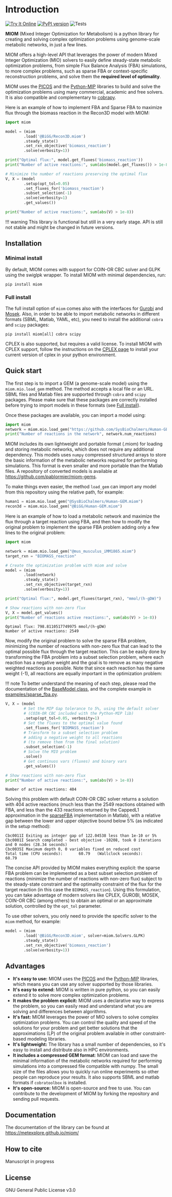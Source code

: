 # Introduction
[![Try It Online](https://colab.research.google.com/assets/colab-badge.svg)](https://colab.research.google.com/drive/1JAOEHLlRCW8GziIpBqkFwJL2ha3OEOWJ?usp=sharing)
[![PyPI version](https://badge.fury.io/py/miom.svg)](https://badge.fury.io/py/miom)
![Tests](https://github.com/metexplore/miom/actions/workflows/unit-tests.yml/badge.svg)

__MIOM__ (Mixed Integer Optimization for Metabolism) is a python library for creating and solving complex optimization problems using genome-scale metabolic networks, in just a few lines. 

MIOM offers a high-level API that leverages the power of modern Mixed Integer Optimization (MIO) solvers to easily define steady-state metabolic optimization problems, from simple Flux Balance Analysis (FBA) simulations, to more complex problems, such as sparse FBA or context-specific reconstruction problems, and solve them the __required level of optimality__.

MIOM uses the [PICOS](https://picos-api.gitlab.io/picos/) and the [Python-MIP](https://www.python-mip.com/) libraries to build and solve the optimization problems using many commercial, academic and free solvers. It is also compatible and complementary to [cobrapy](https://opencobra.github.io/cobrapy/).

Here is an example of how to implement FBA and Sparse FBA to maximize flux through the biomass reaction in the Recon3D model with MIOM:

```python
import miom

model = (miom
        .load('@BiGG/Recon3D.miom')
        .steady_state()
        .set_rxn_objective('biomass_reaction')
        .solve(verbosity=1))

print("Optimal flux:", model.get_fluxes('biomass_reaction'))
print("Number of active reactions:", sum(abs(model.get_fluxes()) > 1e-8))

# Minimize the number of reactions preserving the optimal flux
V, X = (model
        .setup(opt_tol=0.05)
        .set_fluxes_for('biomass_reaction')
        .subset_selection(-1)
        .solve(verbosity=1)
        .get_values())

print("Number of active reactions:", sum(abs(V) > 1e-8))
```

!!! warning
    This library is functional but still in a very early stage. API is still not stable and might be changed in future versions.

## Installation

### Minimal install

By default, MIOM comes with support for COIN-OR CBC solver and GLPK using the swiglpk wrapper. To install MIOM with minimal dependencies, run:

```
pip install miom
```

### Full install

The full install option of `miom` comes also with the interfaces for [Gurobi](https://www.gurobi.com/downloads) and [Mosek](https://www.mosek.com/downloads/). Also, in order to be able to import metabolic networks in different formats (SBML, Matlab, YAML, etc), you need to install the additional `cobra` and `scipy` packages:

```
pip install miom[all] cobra scipy
```

CPLEX is also supported, but requires a valid license. To install MIOM with CPLEX support, follow the instructions on the [CPLEX page](https://www.ibm.com/docs/en/icos/12.8.0.0?topic=cplex-setting-up-python-api) to install your current version of cplex in your python environment.


## Quick start

The first step is to import a GEM (a genome-scale model) using the `miom.mio.load_gem` method. The method accepts a local file or an URL. SBML files and Matlab files are supported through `cobra` and `scipy` packages. Please make sure that these packages are correctly installed before trying to import models in these formats (see [Full install](#full-install)).

Once these packages are available, you can import a model using:

```python
import miom
network = miom.mio.load_gem("https://github.com/SysBioChalmers/Human-GEM/raw/main/model/Human-GEM.mat")
print("Number of reactions in the network", network.num_reactions)
```

MIOM includes its own lightweight and portable format (.miom) for loading and storing metabolic networks, which does not require any additional dependency. This models uses `numpy` compressed structured arrays to store the basic information of the metabolic networks required for performing simulations. This format is even smaller and more portable than the Matlab files. A repository of converted models is available at https://github.com/pablormier/miom-gems.

To make things even easier, the method `load_gem` can import any model from this repository using the relative path, for example:

```python
human1 = miom.mio.load_gem("@SysBioChalmers/Human-GEM.miom")
recon3d = miom.mio.load_gem("@BiGG/Human-GEM.miom")
```

Here is an example of how to load a metabolic network and maximize the flux through a target reaction using FBA, and then how to modify the original problem to implement the sparse FBA problem adding only a few lines to the original problem:

```python
import miom

network = miom.mio.load_gem("@mus_musculus_iMM1865.miom")
target_rxn = "BIOMASS_reaction"

# Create the optimization problem with miom and solve
model = (miom
        .load(network)
        .steady_state()
        .set_rxn_objective(target_rxn)
        .solve(verbosity=1))

print("Optimal flux:", model.get_fluxes(target_rxn), "mmol/(h·gDW)")

# Show reactions with non-zero flux
V, X = model.get_values()
print("Number of reactions active reactions:", sum(abs(V) > 1e-8))
```

```
Optimal flux: 798.8110517749975 mmol/(h·gDW)
Number of active reactions: 2549
```

Now, modify the original problem to solve the sparse FBA problem, minimizing the number of reactions with non-zero flux that can lead to the optimal possible flux through the target reaction. This can be easily done by transforming the FBA problem into a subset selection problem, where each reaction has a negative weight and the goal is to remove as many negative weighted reactions as possible. Note that since each reaction has the same weight (-1), all reactions are equally important in the optimization problem:

!!! note
    To better understand the meaning of each step, please read the documentation of the [BaseModel class](https://metexplore.github.io/miom/references/miom/#miom.miom.BaseModel), and the complete example in [examples/sparse_fba.py](https://metexplore.github.io/miom/examples/sparse_fba).    
   

```python
V, X = (model
        # Set the MIP Gap tolerance to 5%, using the default solver
        # (COIN-OR CBC included with the Python-MIP lib)
        .setup(opt_tol=0.05, verbosity=1)
        # Set the fluxes to the optimal value found
        .set_fluxes_for('BIOMASS_reaction')
        # Transform to a subset selection problem
        # adding a negative weight to all reactions
        # (to remove them from the final solution)
        .subset_selection(-1)
        # Solve the MIO problem
        .solve()
        # Get continuos vars (fluxes) and binary vars
        .get_values())

# Show reactions with non-zero flux
print("Number of active reactions:", sum(abs(V) > 1e-8))
```

```
Number of active reactions: 404
```

Solving this problem with default COIN-OR CBC solver returns a solution with 404 active reactions (much less than the 2549 reactions obtained with FBA, and less than the 433 reactions returned by the CappedL1 approximation in the [sparseFBA](https://opencobra.github.io/cobratoolbox/stable/modules/analysis/sparseFBA/index.html) implementation in Matlab), with a relative gap between the lower and upper objective bound below 5% (as indicated in the setup method):

```
Cbc0011I Exiting as integer gap of 122.04538 less than 1e-10 or 5%
Cbc0001I Search completed - best objective -10208, took 0 iterations and 0 nodes (28.34 seconds)
Cbc0035I Maximum depth 0, 0 variables fixed on reduced cost
Total time (CPU seconds):       60.79   (Wallclock seconds):       60.79
```

The concise API provided by MIOM makes everything explicit: the sparse FBA problem can be implemented as a best subset selection problem of reactions (minimize the number of reactions with non-zero flux) subject to the steady-state constraint and the optimality constraint of the flux for the target reaction (in this case the `BIOMASS_reaction`). Using this formulation, you can take advantage of modern solvers like CPLEX, GUROBI, MOSEK, COIN-OR CBC (among others) to obtain an optimal or an approximate solution, controlled by the `opt_tol` parameter.

To use other solvers, you only need to provide the specific solver to the `miom` method, for example:

```python
model = (miom
        .load('@BiGG/Recon3D.miom', solver=miom.Solvers.GLPK)
        .steady_state()
        .set_rxn_objective('biomass_reaction')
        .solve(verbosity=1))
```

## Advantages

* __It's easy to use:__ MIOM uses the [PICOS](https://picos-api.gitlab.io/picos/) and the [Python-MIP](https://www.python-mip.com/) libraries, which means you can use any solver supported by those libraries.
* __It's easy to extend:__ MIOM is written in pure python, so you can easily extend it to solve more complex optimization problems.
* __It makes the problem explicit:__ MIOM uses a declarative way to express the problem, so you can easily read and understand what you are solving and differences between algorithms.
* __It's fast:__ MIOM leverages the power of MIO solvers to solve complex optimization problems. You can control the quality and speed of the solutions for your problem and get better solutions that the approximations (LP) of the original problem available in other constraint-based modeling libraries.
* __It's lightweight:__ The library has a small number of dependencies, so it's easy to install and distribute also in HPC environments.
* __It includes a compressed GEM format__: MIOM can load and save the minimal information of the metabolic networks required for performing simulations into a compressed file compatible with numpy. The small size of the files allows you to quickly run online experiments so other people can reproduce your results. It also supports SBML and matlab formats if `cobratoolbox` is installed.
* __It's open-source:__ MIOM is open-source and free to use. You can contribute to the development of MIOM by forking the repository and sending pull requests.

## Documentation

The documentation of the library can be found at https://metexplore.github.io/miom/

## How to cite

Manuscript in progress

## License

GNU General Public License v3.0
